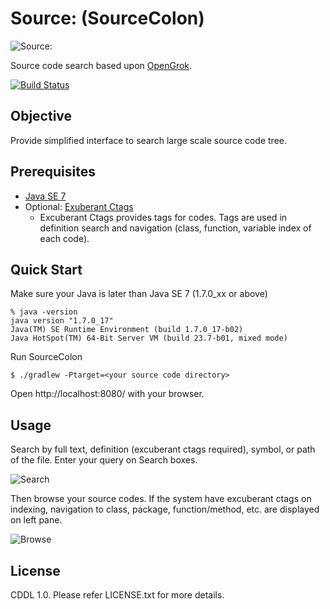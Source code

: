 # Source: (SourceColon)

![Source:](https://raw.github.com/watermint/SourceColon/master/doc/icon-64.png)

Source code search based upon [OpenGrok](http://opengrok.github.com/OpenGrok/).

[![Build Status](https://travis-ci.org/watermint/SourceColon.png)](https://travis-ci.org/watermint/SourceColon.png)

## Objective

Provide simplified interface to search large scale source code tree.

## Prerequisites

* [Java SE 7](http://www.oracle.com/technetwork/java/javase/downloads/index.html)
* Optional: [Exuberant Ctags](http://ctags.sourceforge.net/) 
	* Excuberant Ctags provides tags for codes. Tags are used in definition search and navigation (class, function, variable index of each code).

## Quick Start

Make sure your Java is later than Java SE 7 (1.7.0_xx or above)

	% java -version
	java version "1.7.0_17"
	Java(TM) SE Runtime Environment (build 1.7.0_17-b02)
	Java HotSpot(TM) 64-Bit Server VM (build 23.7-b01, mixed mode)
	  
Run SourceColon

    $ ./gradlew -Ptarget=<your source code directory>

Open http://localhost:8080/ with your browser.

## Usage

Search by full text, definition (excuberant ctags required), symbol, or path of the file. Enter your query on Search boxes. 

![Search](http://farm9.staticflickr.com/8260/8601224975_b7d1b25331_b.jpg)

Then browse your source codes. If the system have excuberant ctags on indexing, navigation to class, package, function/method, etc. are displayed on left pane.

![Browse](http://farm9.staticflickr.com/8402/8602344778_f300d570de_b.jpg)

## License

CDDL 1.0. Please refer LICENSE.txt for more details.

